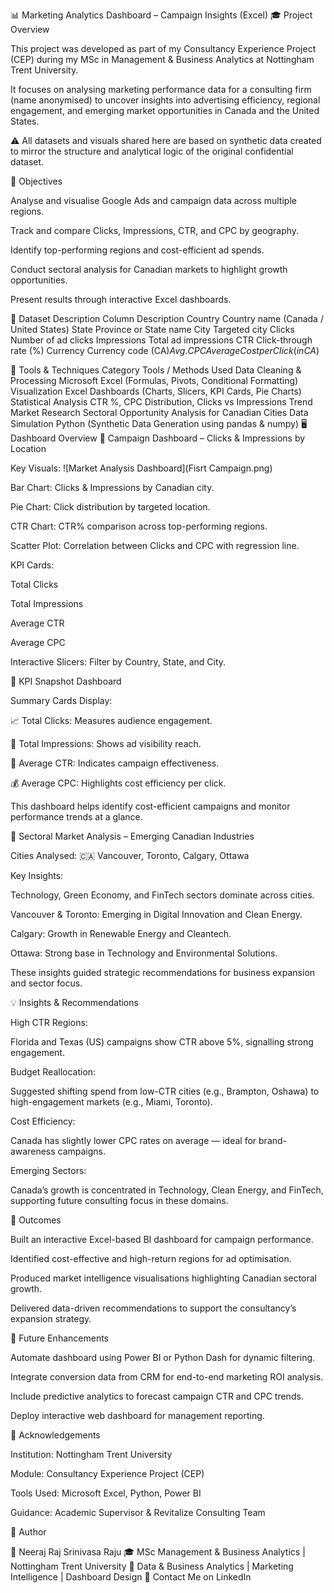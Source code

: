 📊 Marketing Analytics Dashboard – Campaign Insights (Excel)
🎓 Project Overview

This project was developed as part of my Consultancy Experience Project (CEP) during my MSc in Management & Business Analytics at Nottingham Trent University.

It focuses on analysing marketing performance data for a consulting firm (name anonymised) to uncover insights into advertising efficiency, regional engagement, and emerging market opportunities in Canada and the United States.

⚠️ All datasets and visuals shared here are based on synthetic data created to mirror the structure and analytical logic of the original confidential dataset.

🧭 Objectives

Analyse and visualise Google Ads and campaign data across multiple regions.

Track and compare Clicks, Impressions, CTR, and CPC by geography.

Identify top-performing regions and cost-efficient ad spends.

Conduct sectoral analysis for Canadian markets to highlight growth opportunities.

Present results through interactive Excel dashboards.

📁 Dataset Description
Column	Description
Country	Country name (Canada / United States)
State	Province or State name
City	Targeted city
Clicks	Number of ad clicks
Impressions	Total ad impressions
CTR	Click-through rate (%)
Currency	Currency code (CA$)
Avg. CPC	Average Cost per Click (in CA$)

🧰 Tools & Techniques
Category	Tools / Methods Used
Data Cleaning & Processing	Microsoft Excel (Formulas, Pivots, Conditional Formatting)
Visualization	Excel Dashboards (Charts, Slicers, KPI Cards, Pie Charts)
Statistical Analysis	CTR %, CPC Distribution, Clicks vs Impressions Trend
Market Research	Sectoral Opportunity Analysis for Canadian Cities
Data Simulation	Python (Synthetic Data Generation using pandas & numpy)
🖥️ Dashboard Overview
🔸 Campaign Dashboard – Clicks & Impressions by Location

Key Visuals:
![Market Analysis Dashboard](Fisrt Campaign.png)

Bar Chart: Clicks & Impressions by Canadian city.

Pie Chart: Click distribution by targeted location.

CTR Chart: CTR% comparison across top-performing regions.

Scatter Plot: Correlation between Clicks and CPC with regression line.

KPI Cards:

Total Clicks

Total Impressions

Average CTR

Average CPC

Interactive Slicers: Filter by Country, State, and City.

🔸 KPI Snapshot Dashboard

Summary Cards Display:

📈 Total Clicks: Measures audience engagement.

👀 Total Impressions: Shows ad visibility reach.

🎯 Average CTR: Indicates campaign effectiveness.

💰 Average CPC: Highlights cost efficiency per click.

This dashboard helps identify cost-efficient campaigns and monitor performance trends at a glance.

🔸 Sectoral Market Analysis – Emerging Canadian Industries

Cities Analysed:
🇨🇦 Vancouver, Toronto, Calgary, Ottawa

Key Insights:

Technology, Green Economy, and FinTech sectors dominate across cities.

Vancouver & Toronto: Emerging in Digital Innovation and Clean Energy.

Calgary: Growth in Renewable Energy and Cleantech.

Ottawa: Strong base in Technology and Environmental Solutions.

These insights guided strategic recommendations for business expansion and sector focus.

💡 Insights & Recommendations

High CTR Regions:

Florida and Texas (US) campaigns show CTR above 5%, signalling strong engagement.

Budget Reallocation:

Suggested shifting spend from low-CTR cities (e.g., Brampton, Oshawa) to high-engagement markets (e.g., Miami, Toronto).

Cost Efficiency:

Canada has slightly lower CPC rates on average — ideal for brand-awareness campaigns.

Emerging Sectors:

Canada’s growth is concentrated in Technology, Clean Energy, and FinTech, supporting future consulting focus in these domains.

🧾 Outcomes

Built an interactive Excel-based BI dashboard for campaign performance.

Identified cost-effective and high-return regions for ad optimisation.

Produced market intelligence visualisations highlighting Canadian sectoral growth.

Delivered data-driven recommendations to support the consultancy’s expansion strategy.

🚀 Future Enhancements

Automate dashboard using Power BI or Python Dash for dynamic filtering.

Integrate conversion data from CRM for end-to-end marketing ROI analysis.

Include predictive analytics to forecast campaign CTR and CPC trends.

Deploy interactive web dashboard for management reporting.

🏫 Acknowledgements

Institution: Nottingham Trent University

Module: Consultancy Experience Project (CEP)

Tools Used: Microsoft Excel, Python, Power BI

Guidance: Academic Supervisor & Revitalize Consulting Team

🧾 Author

👤 Neeraj Raj Srinivasa Raju
🎓 MSc Management & Business Analytics | Nottingham Trent University
💼 Data & Business Analytics | Marketing Intelligence | Dashboard Design
📧 Contact Me on LinkedIn
